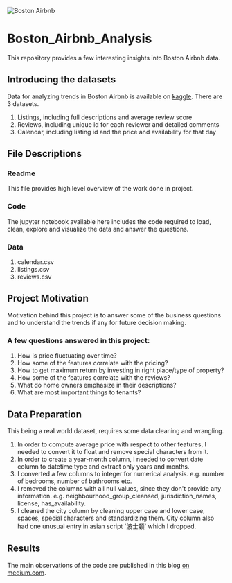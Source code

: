 ![Boston Airbnb](https://www.google.com/url?sa=i&source=images&cd=&cad=rja&uact=8&ved=2ahUKEwj25oPWmpzlAhWwzIUKHW5TDlMQjhx6BAgBEAI&url=http%3A%2F%2Fmassrealestatelawblog.com%2F2018%2F11%2F13%2Fairbnb-seeks-federal-injunction-against-boston-short-term-rental-rules%2F&psig=AOvVaw1Kw_p1JDPGljDlXZy--iwp&ust=1571158119900165 "Logo Title Text 1")

# Boston_Airbnb_Analysis
This repository provides a few interesting insights into Boston Airbnb data.

## Introducing the datasets
Data for analyzing trends in Boston Airbnb is available on [kaggle](https://www.kaggle.com/airbnb/boston).
There are 3 datasets. 
  1. Listings, including full descriptions and average review score 
  2. Reviews, including unique id for each reviewer and detailed comments 
  3. Calendar, including listing id and the price and availability for that day
  
## File Descriptions
### Readme
This file provides high level overview of the work done in project.
### Code
The jupyter notebook available here includes the code required to load, clean, explore and visualize the data and answer the questions.
### Data
1. calendar.csv 
2. listings.csv
3. reviews.csv

## Project Motivation
Motivation behind this project is to answer some of the business questions and to understand the trends if any for future decision making.

### A few questions answered in this project:
1. How is price fluctuating over time?
2. How some of the features correlate with the pricing?
3. How to get maximum return by investing in right place/type of property?
4. How some of the features correlate with the reviews?
5. What do home owners emphasize in their descriptions?
6. What are most important things to tenants?

## Data Preparation
This being a real world dataset, requires some data cleaning and wrangling.

1. In order to compute average price with respect to other features, I needed to convert it to float and remove special characters from it.
2. In order to create a year-month column, I needed to convert date column to datetime type and extract only years and months.
3. I converted a few columns to integer for numerical analysis. e.g. number of bedrooms, number of bathrooms etc.
4. I removed the columns with all null values, since they don't provide any information. e.g. neighbourhood_group_cleansed, jurisdiction_names, license, has_availability.
5. I cleaned the city column by cleaning upper case and lower case, spaces, special characters and standardizing them. City column also had one unusual entry in asian script '波士顿' which I dropped. 

## Results
The main observations of the code are published in this blog [on medium.com](https://medium.com/@amrutakulkarni9812/boston-airbnb-analysis-90564e8a44fb?sk=dacbfd0d9cd59060215de3bc7ed3b938).
